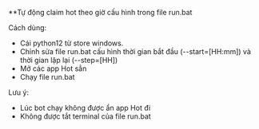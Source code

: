 **Tự động claim hot theo giờ cấu hình trong file run.bat

Cách dùng:
  - Cái python12 từ store windows.
  - Chỉnh sửa file run.bat cấu hình thời gian bắt đầu (--start=[HH:mm]) và thời gian lặp lại (--step=[HH])
  - Mở các app Hot sẳn
  - Chạy file run.bat

Lưu ý:
  - Lúc bot chạy không được ẩn app Hot đi
  - Không được tắt terminal của file run.bat
